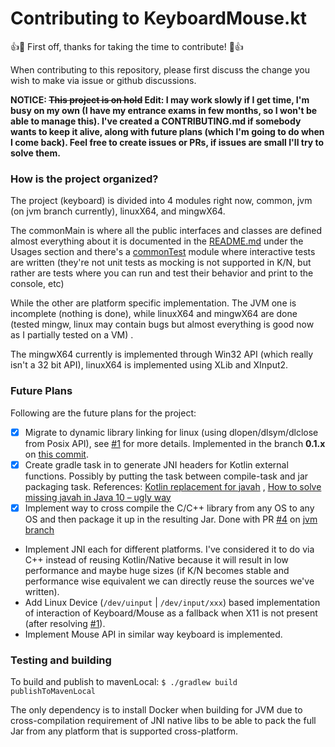 # Contributing to KeyboardMouse.kt

👍🎉 First off, thanks for taking the time to contribute! 🎉👍

When contributing to this repository, please first discuss the change you wish to make via issue or github discussions.

__NOTICE: ~~This project is on hold~~ Edit: I may work slowly if I get time, I'm busy on my own (I have my entrance
exams in few months, so I won't be able to manage this). I've created a CONTRIBUTING.md if somebody wants to keep it
alive, along with future plans (which I'm going to do when I come back). Feel free to create issues or PRs, if issues
are small I'll try to solve them.__

### How is the project organized?

The project (keyboard) is divided into 4 modules right now, common, jvm (on jvm branch currently), linuxX64, and
mingwX64.

The commonMain is where all the public interfaces and classes are defined almost everything about it is documented in
the [README.md](https://github.com/Animeshz/keyboard-mouse-kt/blob/master/README.md) under the Usages section and
there's
a [commonTest](https://github.com/Animeshz/keyboard-mouse-kt/blob/master/keyboard/src/commonTest/kotlin/com/github/animeshz/keyboard)
module where interactive tests are written (they're not unit tests as mocking is not supported in K/N, but rather are
tests where you can run and test their behavior and print to the console, etc)

While the other are platform specific implementation. The JVM one is incomplete (nothing is done), while linuxX64 and
mingwX64 are done (tested mingw, linux may contain bugs but almost everything is good now as I partially tested on a VM)
.

The mingwX64 currently is implemented through Win32 API (which really isn't a 32 bit API), linuxX64 is implemented using
XLib and XInput2.

### Future Plans

Following are the future plans for the project:

- [X] Migrate to dynamic library linking for linux (using dlopen/dlsym/dlclose from Posix API), see [#1][1] for more
  details. Implemented in the branch **0.1.x**
  on [this commit](https://github.com/Animeshz/keyboard-mouse-kt/commit/92027738f2093b7cc71c4693bcbc565aec26d206).
- [X] Create gradle task in to generate JNI headers for Kotlin external functions. Possibly by putting the task between
  compile-task and jar packaging task.
  References: [Kotlin replacement for javah](https://stackoverflow.com/q/48816188/11377112)
  , [How to solve missing javah in Java 10 – ugly way](https://www.owsiak.org/how-to-solve-missing-javah-ugly-way)
- [X] Implement way to cross compile the C/C++ library from any OS to any OS and then package it up in the resulting
  Jar. Done with PR [#4](https://github.com/Animeshz/keyboard-mouse-kt/pull/4)
  on [jvm branch](https://github.com/Animeshz/keyboard-mouse-kt/tree/jvm)
- Implement JNI each for different platforms. I've considered it to do via C++ instead of reusing Kotlin/Native because
  it will result in low performance and maybe huge sizes (if K/N becomes stable and performance wise equivalent we can
  directly reuse the sources we've written).
- Add Linux Device (`/dev/uinput` | `/dev/input/xxx`) based implementation of interaction of Keyboard/Mouse as a
  fallback when X11 is not present (after resolving [#1][1]).
- Implement Mouse API in similar way keyboard is implemented.

### Testing and building

To build and publish to mavenLocal:
`$ ./gradlew build publishToMavenLocal`

The only dependency is to install Docker when building for JVM due to cross-compilation requirement of JNI native libs to be able to pack the full Jar from any platform that is supported cross-platform.

[1]: https://github.com/Animeshz/keyboard-mouse-kt/issues/1

